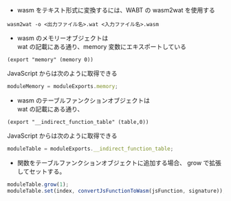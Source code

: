 - wasm をテキスト形式に変換するには、WABT の wasm2wat を使用する

```
wasm2wat -o <出力ファイル名>.wat <入力ファイル名>.wasm
```

- wasm のメモリーオブジェクトは  
  wat の記載にある通り、memory 変数にエキスポートしている

```
(export "memory" (memory 0))
```

JavaScript からは次のように取得できる

```js
moduleMemory = moduleExports.memory;
```

- wasm のテーブルファンクションオブジェクトは  
  wat の記載にある通り、

```
(export "__indirect_function_table" (table,0))
```

JavaScript からは次のように取得できる

```js
moduleTable = moduleExports.__indirect_function_table;
```

- 関数をテーブルファンクションオブジェクトに追加する場合、
  grow で拡張してセットする。

```js
moduleTable.grow(1);
moduleTable.set(index, convertJsFunctionToWasm(jsFunction, signature));
```
